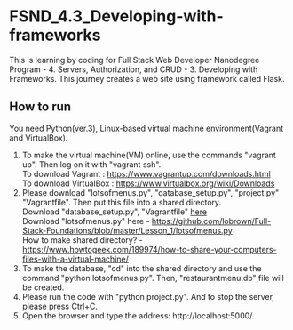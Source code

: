 # FSND_4.3_Developing-with-frameworks
This is learning by coding for Full Stack Web Developer Nanodegree Program - 4. Servers, Authorization, and CRUD - 3. Developing with Frameworks. 
This journey creates a web site using framework called Flask.

## How to run
You need Python(ver.3), Linux-based virtual machine environment(Vagrant and VirtualBox).
  1. To make the virtual machine(VM) online, use the commands "vagrant up". Then log on it with "vagrant ssh".</br>
    To download Vagrant : https://www.vagrantup.com/downloads.html </br>
    To download VirtualBox : https://www.virtualbox.org/wiki/Downloads
  2. Please download "lotsofmenus.py", "database_setup.py", "project.py" "Vagrantfile". Then put this file into a shared directory.</br>
    Download "database_setup.py", "Vagrantfile" <a href='https://github.com/Mina-C/FSND_4.2_Making_Web_Server'>here</a> </br>
	  Download "lotsofmenus.py" here - https://github.com/lobrown/Full-Stack-Foundations/blob/master/Lesson_1/lotsofmenus.py </br>
	  How to make shared directory? - https://www.howtogeek.com/189974/how-to-share-your-computers-files-with-a-virtual-machine/
  3. To make the database, "cd" into the shared directory and use the command "python lotsofmenus.py". Then, "restaurantmenu.db" file will be created.</br>
  4. Please run the code with "python project.py". And to stop the server, please press Ctrl+C.
  5. Open the browser and type the address: http://localhost:5000/.
  
